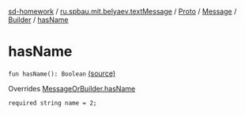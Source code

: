 [sd-homework](../../../../index.md) / [ru.spbau.mit.belyaev.textMessage](../../../index.md) / [Proto](../../index.md) / [Message](../index.md) / [Builder](index.md) / [hasName](.)

# hasName

`fun hasName(): Boolean` [(source)](https://github.com/StasBel/sd-homework/blob/InstantMessenger/src/main/kotlin/ru/spbau/mit/belyaev/textMessage/Proto.java#L587)

Overrides [MessageOrBuilder.hasName](../../-textMessage-or-builder/has-name.md)

`required string name = 2;`

